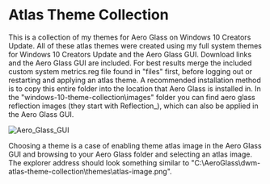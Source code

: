 Atlas Theme Collection
======================
This is a collection of my themes for Aero Glass on Windows 10 Creators Update. All of these atlas themes were created using my full system themes for Windows 10 Creators Update and the Aero Glass GUI. Download links and the Aero Glass GUI are included. For best results merge the included custom system metrics.reg file found in "files" first, before logging out or restarting and applying an atlas theme. A recommended installation method is to copy this entire folder into the location that Aero Glass is installed in.
In the "windows-10-theme-collection\images" folder you can find aero glass reflection images (they start with Reflection_), which can also be applied in the Aero Glass GUI.

![Aero_Glass_GUI](https://github.com/OliverKurz/windows-10-theme-collection/raw/master/images/Aero_Glass_GUI.png)

Choosing a theme is a case of enabling theme atlas image in the Aero Glass GUI and browsing to your Aero Glass folder and selecting an atlas image. The explorer address should look something similar to "C:\AeroGlass\dwm-atlas-theme-collection\themes\atlas-image.png".